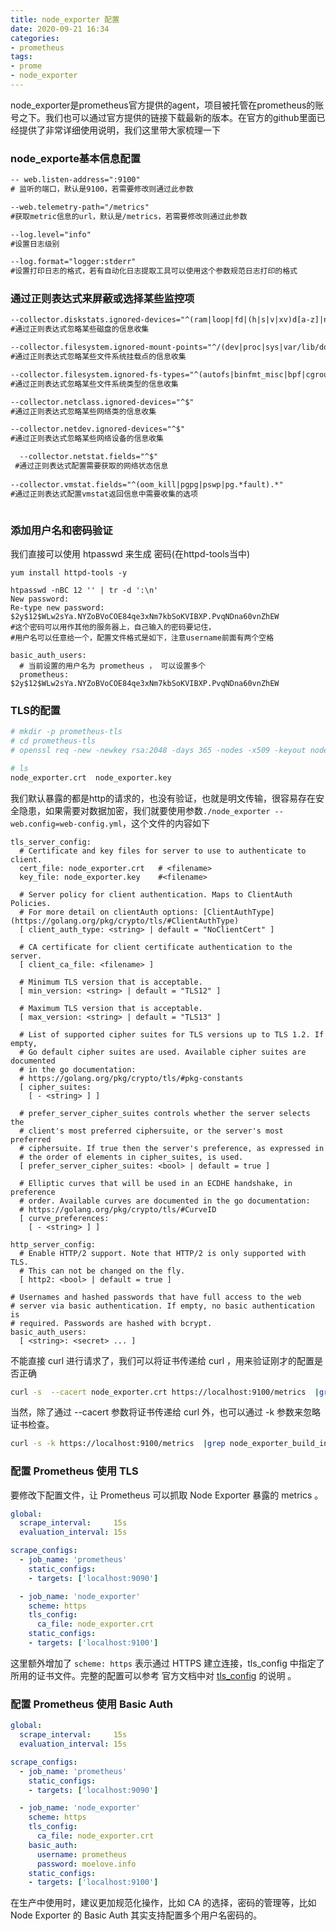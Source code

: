 ```yaml
---
title: node_exporter 配置
date: 2020-09-21 16:34
categories:
- prometheus
tags:
- prome
- node_exporter
---
```



node_exporter是prometheus官方提供的agent，项目被托管在prometheus的账号之下。我们也可以通过官方提供的链接下载最新的版本。在官方的github里面已经提供了非常详细使用说明，我们这里带大家梳理一下

### node_exporte基本信息配置

```txt
-- web.listen-address=":9100"
# 监听的端口，默认是9100，若需要修改则通过此参数

--web.telemetry-path="/metrics"  
#获取metric信息的url，默认是/metrics，若需要修改则通过此参数

--log.level="info" 
#设置日志级别

--log.format="logger:stderr"  
#设置打印日志的格式，若有自动化日志提取工具可以使用这个参数规范日志打印的格式
```

### 通过正则表达式来屏蔽或选择某些监控项

```txt
--collector.diskstats.ignored-devices="^(ram|loop|fd|(h|s|v|xv)d[a-z]|nvme\\d+n\\d+p)\\d+$"
#通过正则表达式忽略某些磁盘的信息收集

--collector.filesystem.ignored-mount-points="^/(dev|proc|sys|var/lib/docker/.+)($|/)"  
#通过正则表达式忽略某些文件系统挂载点的信息收集

--collector.filesystem.ignored-fs-types="^(autofs|binfmt_misc|bpf|cgroup2?|configfs|debugfs|devpts|devtmpfs|fusectl|hugetlbfs|mqueue|nsfs|overlay|proc|procfs|pstore|rpc_pipefs|securityfs|selinuxfs|squashfs|sysfs|tracefs)$"  
#通过正则表达式忽略某些文件系统类型的信息收集

--collector.netclass.ignored-devices="^$"  
#通过正则表达式忽略某些网络类的信息收集

--collector.netdev.ignored-devices="^$"  
#通过正则表达式忽略某些网络设备的信息收集

  --collector.netstat.fields="^$"
 #通过正则表达式配置需要获取的网络状态信息
 
--collector.vmstat.fields="^(oom_kill|pgpg|pswp|pg.*fault).*" 
#通过正则表达式配置vmstat返回信息中需要收集的选项
```

```

````

### 添加用户名和密码验证

我们直接可以使用 htpasswd 来生成 密码(在httpd-tools当中)
```
yum install httpd-tools -y

htpasswd -nBC 12 '' | tr -d ':\n'       
New password:
Re-type new password:                                              
$2y$12$WLw2sYa.NYZoBVoCOE84qe3xNm7kbSoKVIBXP.PvqNDna60vnZhEW
#这个密码可以用作其他的服务器上，自己输入的密码要记住，
#用户名可以任意给一个，配置文件格式是如下，注意username前面有两个空格

basic_auth_users:
  # 当前设置的用户名为 prometheus ， 可以设置多个
  prometheus: $2y$12$WLw2sYa.NYZoBVoCOE84qe3xNm7kbSoKVIBXP.PvqNDna60vnZhEW
```

### TLS的配置

```bash
# mkdir -p prometheus-tls
# cd prometheus-tls
# openssl req -new -newkey rsa:2048 -days 365 -nodes -x509 -keyout node_exporter.key -out node_exporter.crt -subj "/C=CN/ST=Beijing/L=Beijing/O=Moelove.info/CN=localhost"

# ls
node_exporter.crt  node_exporter.key
```
我们默认暴露的都是http的请求的，也没有验证，也就是明文传输，很容易存在安全隐患，如果需要对数据加密，我们就要使用参数`./node_exporter --web.config=web-config.yml`，这个文件的内容如下

```
tls_server_config:
  # Certificate and key files for server to use to authenticate to client.
  cert_file: node_exporter.crt   # <filename>
  key_file: node_exporter.key    #<filename>

  # Server policy for client authentication. Maps to ClientAuth Policies.
  # For more detail on clientAuth options: [ClientAuthType](https://golang.org/pkg/crypto/tls/#ClientAuthType)
  [ client_auth_type: <string> | default = "NoClientCert" ]

  # CA certificate for client certificate authentication to the server.
  [ client_ca_file: <filename> ]

  # Minimum TLS version that is acceptable.
  [ min_version: <string> | default = "TLS12" ]

  # Maximum TLS version that is acceptable.
  [ max_version: <string> | default = "TLS13" ]

  # List of supported cipher suites for TLS versions up to TLS 1.2. If empty,
  # Go default cipher suites are used. Available cipher suites are documented
  # in the go documentation:
  # https://golang.org/pkg/crypto/tls/#pkg-constants
  [ cipher_suites:
    [ - <string> ] ]

  # prefer_server_cipher_suites controls whether the server selects the
  # client's most preferred ciphersuite, or the server's most preferred
  # ciphersuite. If true then the server's preference, as expressed in
  # the order of elements in cipher_suites, is used.
  [ prefer_server_cipher_suites: <bool> | default = true ]

  # Elliptic curves that will be used in an ECDHE handshake, in preference
  # order. Available curves are documented in the go documentation:
  # https://golang.org/pkg/crypto/tls/#CurveID
  [ curve_preferences:
    [ - <string> ] ]

http_server_config:
  # Enable HTTP/2 support. Note that HTTP/2 is only supported with TLS.
  # This can not be changed on the fly.
  [ http2: <bool> | default = true ]

# Usernames and hashed passwords that have full access to the web
# server via basic authentication. If empty, no basic authentication is
# required. Passwords are hashed with bcrypt.
basic_auth_users:
  [ <string>: <secret> ... ]
```

不能直接 curl 进行请求了，我们可以将证书传递给 curl ，用来验证刚才的配置是否正确

```bash
curl -s  --cacert node_exporter.crt https://localhost:9100/metrics  |grep node_exporter_build_info
```

当然，除了通过 --cacert 参数将证书传递给 curl 外，也可以通过 -k 参数来忽略证书检查。

```bash
curl -s -k https://localhost:9100/metrics  |grep node_exporter_build_info        
```

### 配置 Prometheus 使用 TLS
要修改下配置文件，让 Prometheus 可以抓取 Node Exporter 暴露的 metrics 。

```yaml
global:
  scrape_interval:     15s 
  evaluation_interval: 15s 

scrape_configs:
  - job_name: 'prometheus'
    static_configs:
    - targets: ['localhost:9090']

  - job_name: 'node_exporter'
    scheme: https
    tls_config:
      ca_file: node_exporter.crt
    static_configs:
    - targets: ['localhost:9100']
```

这里额外增加了 `scheme: https`  表示通过 HTTPS 建立连接，tls_config 中指定了所用的证书文件。完整的配置可以参考 官方文档中对 [tls_config](https://prometheus.io/docs/prometheus/latest/configuration/configuration/#tls_config) 的说明 。

### 配置 Prometheus 使用 Basic Auth

```yaml
global:
  scrape_interval:     15s 
  evaluation_interval: 15s 

scrape_configs:
  - job_name: 'prometheus'
    static_configs:
    - targets: ['localhost:9090']

  - job_name: 'node_exporter'
    scheme: https
    tls_config:
      ca_file: node_exporter.crt
    basic_auth:
      username: prometheus
      password: moelove.info
    static_configs:
    - targets: ['localhost:9100']
```

在生产中使用时，建议更加规范化操作，比如 CA 的选择，密码的管理等，比如 Node Exporter 的 Basic Auth 其实支持配置多个用户名密码的。
